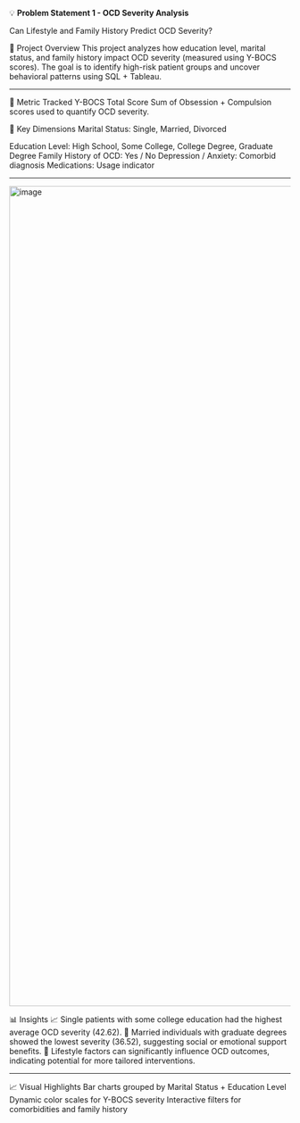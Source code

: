 💡 **Problem Statement 1 - OCD Severity Analysis**

Can Lifestyle and Family History Predict OCD Severity?

🧠 Project Overview
This project analyzes how education level, marital status, and family history impact OCD severity (measured using Y-BOCS scores). The goal is to identify high-risk patient groups and uncover behavioral patterns using SQL + Tableau.
_________________________________________________________________________________________________________________________________________________________________________________________

📌 Metric Tracked
Y-BOCS Total Score
Sum of Obsession + Compulsion scores used to quantify OCD severity.

🧭 Key Dimensions
Marital Status: Single, Married, Divorced

Education Level: High School, Some College, College Degree, Graduate Degree
Family History of OCD: Yes / No
Depression / Anxiety: Comorbid diagnosis
Medications: Usage indicator
_________________________________________________________________________________________________________________________________________________________________________________________
<img width="1470" alt="image" src="https://github.com/user-attachments/assets/5c77a51c-dfa0-4070-8d08-76ad683879af" />

📊 Insights
📈 Single patients with some college education had the highest average OCD severity (42.62).
💬 Married individuals with graduate degrees showed the lowest severity (36.52), suggesting social or emotional support benefits.
🧩 Lifestyle factors can significantly influence OCD outcomes, indicating potential for more tailored interventions.
_________________________________________________________________________________________________________________________________________________________________________________________

📈 Visual Highlights
Bar charts grouped by Marital Status + Education Level
Dynamic color scales for Y-BOCS severity
Interactive filters for comorbidities and family history 
